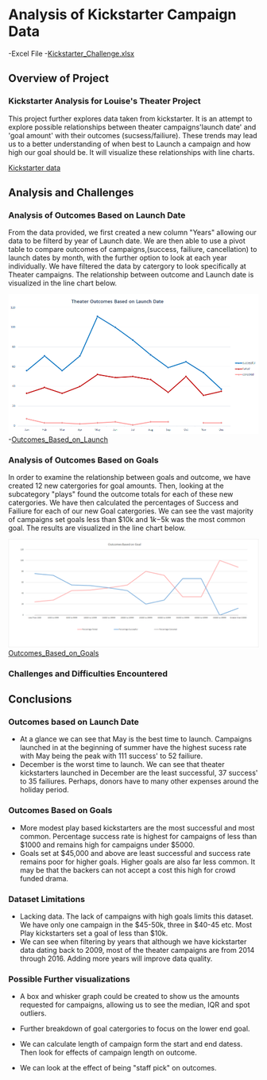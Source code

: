 # **Analysis of Kickstarter Campaign Data**

  -Excel File
    -[Kickstarter_Challenge.xlsx](Kickstarter_Challenge.xlsx)

## **Overview of Project**

### **Kickstarter Analysis for Louise's Theater Project**

This project further explores data taken from kickstarter.  It is an attempt to explore possible relationships between  theater campaigns'launch date' and 'goal amount' with their outcomes (sucsess/failiure). These trends may lead us to a better understanding of when best to Launch a campaign and how high our goal should be. It will visualize these relationships with line charts.


  
  [Kickstarter data](Kickstarter_Challenge.xlsx)


## **Analysis and Challenges**


### **Analysis of Outcomes Based on Launch Date**
From the data provided, we first created a new column "Years" allowing our data to be filterd by year of Launch date. We are then able to use a pivot table to compare outcomes of campaigns,(success, failiure, cancellation) to launch dates by month, with the further option to look at each year individually. We have filtered the data by catergory to look specifically at Theater campaigns.
The relationship between outcome and Launch date is visualized in the line chart below.

![Outcomes_Based_on_Launch](Resources/Theater_Outcomes_vs_Launch.png)
-[Outcomes_Based_on_Launch](Resources/Theater_Outcomes_vs_Launch.png)


 

### **Analysis of Outcomes Based on Goals**
In order to examine the relationship between goals and outcome, we have created 12 new catergories for goal amounts. Then, looking at the subcategory "plays" found the outcome totals for each of these new catergories.
We have then calculated the percentages of Success and Failiure for each of our new Goal catergories. We can see the vast majority of campaigns set goals less than $10k and $1k-$5k was the most common goal. 
The results are visualized in the line chart below.

![Outcomes_Based_on_Goals](Resources/Outcomes_vs_Goals.png)
[Outcomes_Based_on_Goals](Resources/Outcomes_vs_Goals.png)

 

### Challenges and Difficulties Encountered

## **Conclusions**
### Outcomes based on Launch Date

- At a glance we can see that May is the best time to launch. Campaigns launched in at the beginning of summer have the highest sucess rate with May being the peak with 111 success' to 52 failiure.  
- December is the worst time to launch.  We can see that theater kickstarters launched in December are the least successful, 37 success' to 35 failiures. Perhaps, donors have to many other expenses around the holiday period.


 
### Outcomes Based on Goals
- More modest play based kickstarters are the most successful and most common. Percentage success rate is highest for campaigns of less than $1000 and remains high for campaigns under $5000. 
 - Goals set at $45,000 and above are least successful and success rate remains poor for higher goals. Higher goals are also far less common.  It may be that the backers can not accept a cost this high for crowd funded drama. 
  
  
  


### Dataset Limitations

- Lacking data. The lack of campaigns with high goals limits this dataset. We have only one campaign in the $45-50k, three in $40-45 etc. Most Play kickstarters set a goal of less than $10k.
- We can see when filtering by years that although we have kickstarter data dating back to 2009, most of the theater campaigns are from 2014 through 2016. Adding more years will improve data quality.  



### Possible Further visualizations ###
 - A box and whisker graph could be created to show us the amounts requested for campaigns, allowing us to see the median, IQR and spot outliers.

 - Further breakdown of goal catergories to focus on the lower end goal.
  - We can calculate length of campaign form the start and end datess. Then look for effects of campaign length on outcome.
  - We can look at the effect of being "staff pick" on outcomes. 


